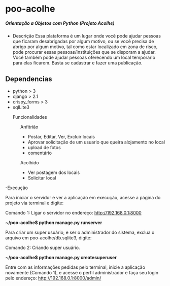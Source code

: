 <h1>poo-acolhe</h1> <h5>Orientação a Objetos com Python (Projeto Acolhe)</h5>

- Descrição
  Essa plataforma é um lugar onde você pode ajudar pessoas que ficaram desabrigadas por algum motivo, ou se você precisa de
  abrigo por algum motivo, tal como estar localizado em zona de risco, pode procurar essas pessoas/instituições que se disporam a ajudar.
  Você também pode ajudar pessoas oferecendo um local temporario para elas ficarem. Basta se cadastrar e fazer uma publicação.
 <h2>Dependencias</h2>
 <ul>
  <li> python > 3</li>
  <li> django > 2.1</li>
  <li> crispy_forms > 3</li>
  <li> sqlLite3 </li>
 </ul>
 
 <ul>Funcionalidades 
    <ul>
    Anfitrião
      <ul>
        <li> Postar, Editar, Ver, Excluir locais </li>
        <li> Aprovar solicitação de um usuario que queira alojamento no local </li>
        <li> upload de fotos </li>
        <li> comentário </li>
      </ul>
    </ul>
    <ul>
    Acolhido
      <ul>
        <li> Ver postagem dos locais </li>
        <li> Solicitar local </li>
      </ul>
    </ul>
  </ul>
-Execução

Para iniciar o servidor e ver a aplicação em execução, acesse a página do projeto via terminal e digite:

Comando 1: Ligar o servidor no endereço: http://192.168.0.1:8000

<strong> ~/poo-acolhe$ python manage.py runserver </strong>

Para criar um super usuário, e ser o administrador do sistema, exclua o arquivo em poo-acolhe/db.sqlite3,  digite:

Comando 2: Criando super usuário.

<strong> ~/poo-acolhe$ python manage.py createsuperuser </strong>

Entre com as informações pedidas pelo terminal, inicie a aplicação novamente (Comando 1), e acesse o perfil administrador e faça seu login pelo endereço:  http://192.168.0.1:8000/admin/
 
